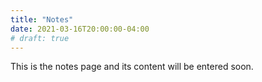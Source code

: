 ```yaml
---
title: "Notes"
date: 2021-03-16T20:00:00-04:00
# draft: true
---
```


This is the notes page and its content will be entered soon.
